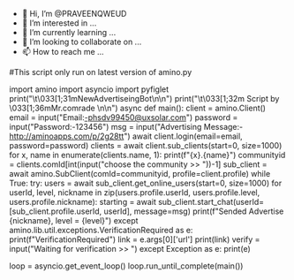 - 👋 Hi, I’m @PRAVEENQWEUD
- 👀 I’m interested in ...
- 🌱 I’m currently learning ...
- 💞️ I’m looking to collaborate on ...
- 📫 How to reach me ...

<!---
PRAVEENQWEUD/PRAVEENQWEUD is a ✨ special ✨ repository because its `README.md` (this file) appears on your GitHub profile.
You can click the Preview link to take a look at your changes.
--->
#This script only run on latest version of amino.py

import amino
import asyncio
import pyfiglet
print("\t\033[1;31mNewAdvertiseingBot\n\n")
print("\t\033[1;32m Script by \033[1;36mMr.comrade  \n\n")
async def main():
	client = amino.Client()    
	email = input("Email:-phsdv99450@uxsolar.com")
	password = input("Password:-123456")
	msg = input("Advertising Message:-http://aminoapps.com/p/2g28tt")
	await client.login(email=email, password=password)
	clients = await client.sub_clients(start=0, size=1000)
	for x, name in enumerate(clients.name, 1):
		print(f"{x}.{name}")
	communityid = clients.comId[int(input("choose the community >> "))-1]
	sub_client = await amino.SubClient(comId=communityid, profile=client.profile)
	while True:
		try:
			users = await sub_client.get_online_users(start=0, size=1000)
			for userId, level, nickname in zip(users.profile.userId, users.profile.level, users.profile.nickname):
				starting = await sub_client.start_chat(userId=[sub_client.profile.userId, userId], message=msg)
				print(f"Sended Advertise {nickname}, level = {level}")
		except amino.lib.util.exceptions.VerificationRequired as e:
			print(f"VerificationRequired")
			link = e.args[0]['url']
			print(link)
			verify = input("Waiting for verification >> ")
		except Exception as e:
			print(e)

loop = asyncio.get_event_loop()
loop.run_until_complete(main())
